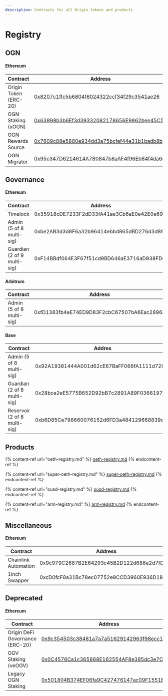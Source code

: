 ```yaml
---
description: Contracts for all Origin tokens and products
---
```


# Registry

## OGN

#### Ethereum

<table><thead><tr><th width="228">Contract</th><th width="437">Address</th><th>ENS</th></tr></thead><tbody><tr><td>Origin Token (ERC-20)</td><td><a href="https://etherscan.io/address/0x8207c1ffc5b6804f6024322ccf34f29c3541ae26">0x8207c1ffc5b6804f6024322ccf34f29c3541ae26</a></td><td><a href="https://etherscan.io/name-lookup-search?id=ogn.eth">ogn.eth</a></td></tr><tr><td>OGN Staking (xOGN)</td><td><a href="https://etherscan.io/address/0x63898b3b6ef3d39332082178656e9862bee45c57#code">0x63898b3b6Ef3d39332082178656E9862bee45C57</a></td><td></td></tr><tr><td>OGN Rewards Source</td><td><a href="https://etherscan.io/address/0x7609c88e5880e934dd3a75bcfef44e31b1badb8b#code">0x7609c88e5880e934dd3a75bcfef44e31b1badb8b</a></td><td></td></tr><tr><td>OGN Migrator</td><td><a href="https://etherscan.io/address/0x95c347d6214614a780847b8aaf4f96eb84f4da6d#code">0x95c347D6214614A780847b8aAF4f96Eb84f4da6d</a></td><td></td></tr></tbody></table>

## Governance

#### Ethereum

<table><thead><tr><th width="250">Contract</th><th>Address</th></tr></thead><tbody><tr><td>Timelock</td><td>0x35918cDE7233F2dD33fA41ae3Cb6aE0e42E0e69F</td></tr><tr><td>Admin (5 of 8 multi-sig)</td><td>0xbe2AB3d3d8F6a32b96414ebbd865dBD276d3d899</td></tr><tr><td>Guardian (2 of 9 multi-sig)</td><td>0xF14BBdf064E3F67f51cd9BD646aE3716aD938FDC</td></tr></tbody></table>

#### Arbitrum

<table><thead><tr><th width="252">Contract</th><th>Address</th></tr></thead><tbody><tr><td>Admin (5 of 8 multi-sig)</td><td>0xfD1383fb4eE74ED9D83F2cbC67507bA6Eac2896a</td></tr></tbody></table>

#### Base

<table><thead><tr><th width="252">Contract</th><th>Addres</th></tr></thead><tbody><tr><td>Admin (5 of 8 multi-sig)</td><td>0x92A19381444A001d62cE67BaFF066fA1111d7202</td></tr><tr><td>Guardian (2 of 8 multi-sig)</td><td>0x28bce2eE5775B652D92bB7c2891A89F036619703</td></tr><tr><td>Reservoir (2 of 8 multi-sig)</td><td>0xb6D85Ce798660076152d6FD3a484129668839c95</td></tr></tbody></table>

## Products

{% content-ref url="oeth-registry.md" %}
[oeth-registry.md](oeth-registry.md)
{% endcontent-ref %}

{% content-ref url="super-oeth-registry.md" %}
[super-oeth-registry.md](super-oeth-registry.md)
{% endcontent-ref %}

{% content-ref url="ousd-registry.md" %}
[ousd-registry.md](ousd-registry.md)
{% endcontent-ref %}

{% content-ref url="arm-registry.md" %}
[arm-registry.md](arm-registry.md)
{% endcontent-ref %}

## Miscellaneous

#### Ethereum

<table><thead><tr><th width="227">Contract</th><th>Address</th></tr></thead><tbody><tr><td>Chainlink Automation</td><td>0x9c979C2687B2E64293c45B2D122d688e2d7fD8ec</td></tr><tr><td>1inch Swapper</td><td>0xcD0fcF8a31Bc78ec07752e9CCD3960E936D18366</td></tr></tbody></table>

## Deprecated

#### Ethereum

<table><thead><tr><th width="222">Contract</th><th width="420">Address</th><th>ENS</th></tr></thead><tbody><tr><td>Origin DeFi Governance (ERC-20)</td><td><a href="https://etherscan.io/address/0x9c354503c38481a7a7a51629142963f98ecc12d0#code">0x9c354503c38481a7a7a51629142963f98ecc12d0</a></td><td><a href="https://etherscan.io/name-lookup-search?id=ogv.eth">ogv.eth</a></td></tr><tr><td>OGV Staking (veOGV)</td><td><a href="https://etherscan.io/address/0x0c4576ca1c365868e162554af8e385dc3e7c66d9#code">0x0C4576Ca1c365868E162554AF8e385dc3e7C66D9</a></td><td><a href="https://etherscan.io/name-lookup-search?id=veogv.eth">veogv.eth</a></td></tr><tr><td>Legacy OGN Staking</td><td><a href="https://etherscan.io/address/0x501804b374ef06fa9c427476147ac09f1551b9a0#code">0x501804B374EF06fa9C427476147ac09F1551B9A0</a></td><td></td></tr></tbody></table>
